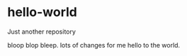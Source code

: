 # hello-world
Just another repository

bloop blop bleep. lots of changes for me hello to the world.
